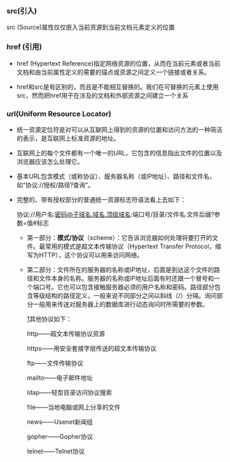 ### src(引入)

src (Source)属性仅仅嵌入当前资源到当前文档元素定义的位置

### href (引用)

- href (Hypertext Reference)指定网络资源的位置，从而在当前元素或者当前文档和由当前属性定义的需要的锚点或资源之间定义一个链接或者关系。

- href和src是有区别的，而且是不能相互替换的。我们在可替换的元素上使用src，然而把href用于在涉及的文档和外部资源之间建立一个关系

  

### url(Uniform Resource Locator)

- 统一资源定位符是对可以从互联网上得到的资源的位置和访问方法的一种简洁的表示，是互联网上标准资源的地址。

- 互联网上的每个文件都有一个唯一的URL，它包含的信息指出文件的位置以及浏览器应该怎么处理它。

- 基本URL包含模式（或称协议）、服务器名称（或IP地址）、路径和文件名，如“协议://授权/路径?查询”。

- 完整的、带有授权部分的普通统一资源标志符语法看上去如下：

  协议://用户名:密码@子域名.域名.顶级域名:端口号/目录/文件名.文件后缀?参数=值#标志

  - 第一部分：**模式/协议**（scheme）：它告诉浏览器如何处理将要打开的文件。最常用的模式是超文本传输协议（Hypertext Transfer Protocol，缩写为HTTP），这个协议可以用来访问网络。

  - 第二部分：文件所在的服务器的名称或IP地址，后面是到达这个文件的路径和文件本身的名称。服务器的名称或IP地址后面有时还跟一个冒号和一个端口号。它也可以包含接触服务器必须的用户名称和密码。路径部分包含等级结构的路径定义，一般来说不同部分之间以斜线（/）分隔。询问部分一般用来传送对服务器上的数据库进行动态询问时所需要的参数。

    [1](http://reference.sitepoint.com/css/replacedelements)其他协议如下：

    http——超文本传输协议资源

    https——用安全套接字层传送的超文本传输协议

    ftp——文件传输协议

    mailto——电子邮件地址

    ldap——轻型目录访问协议搜索

    file——当地电脑或网上分享的文件

    news——Usenet新闻组

    gopher——Gopher协议

    telnet——Telnet协议

    

    

    